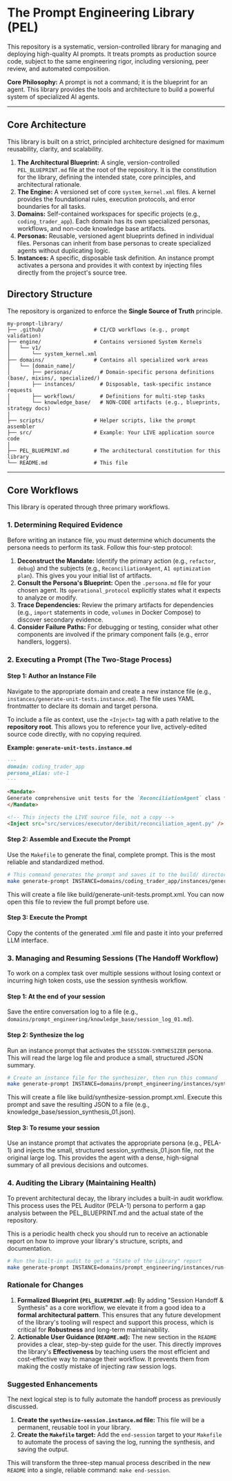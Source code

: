 # The Prompt Engineering Library (PEL)

This repository is a systematic, version-controlled library for managing and deploying high-quality AI prompts. It treats prompts as production source code, subject to the same engineering rigor, including versioning, peer review, and automated composition.

**Core Philosophy:** A prompt is not a command; it is the blueprint for an agent. This library provides the tools and architecture to build a powerful system of specialized AI agents.

---

## Core Architecture

This library is built on a strict, principled architecture designed for maximum reusability, clarity, and scalability.

1.  **The Architectural Blueprint:** A single, version-controlled `PEL_BLUEPRINT.md` file at the root of the repository. It is the constitution for the library, defining the intended state, core principles, and architectural rationale.
2.  **The Engine:** A versioned set of core `system_kernel.xml` files. A kernel provides the foundational rules, execution protocols, and error boundaries for all tasks.
3.  **Domains:** Self-contained workspaces for specific projects (e.g., `coding_trader_app`). Each domain has its own specialized personas, workflows, and non-code knowledge base artifacts.
4.  **Personas:** Reusable, versioned agent blueprints defined in individual files. Personas can inherit from base personas to create specialized agents without duplicating logic.
5.  **Instances:** A specific, disposable task definition. An instance prompt activates a persona and provides it with context by injecting files directly from the project's source tree.

## Directory Structure

The repository is organized to enforce the **Single Source of Truth** principle.

```
my-prompt-library/
├── .github/                # CI/CD workflows (e.g., prompt validation)
├── engine/                 # Contains versioned System Kernels
│   └── v1/
│       └── system_kernel.xml
├── domains/                # Contains all specialized work areas
│   └── [domain_name]/
│       ├── personas/         # Domain-specific persona definitions (base/, mixins/, specialized/)
│       ├── instances/        # Disposable, task-specific instance requests
│       ├── workflows/        # Definitions for multi-step tasks
│       └── knowledge_base/   # NON-CODE artifacts (e.g., blueprints, strategy docs)
│
├── scripts/                # Helper scripts, like the prompt assembler
├── src/                    # Example: Your LIVE application source code
│
├── PEL_BLUEPRINT.md        # The architectural constitution for this library
└── README.md               # This file
```

---

## Core Workflows

This library is operated through three primary workflows.

### 1. Determining Required Evidence

Before writing an instance file, you must determine which documents the persona needs to perform its task. Follow this four-step protocol:

1.  **Deconstruct the Mandate:** Identify the primary action (e.g., `refactor`, `debug`) and the subjects (e.g., `ReconciliationAgent`, `A1 optimization plan`). This gives you your initial list of artifacts.
2.  **Consult the Persona's Blueprint:** Open the `.persona.md` file for your chosen agent. Its `operational_protocol` explicitly states what it expects to analyze or modify.
3.  **Trace Dependencies:** Review the primary artifacts for dependencies (e.g., `import` statements in code, `volumes` in Docker Compose) to discover secondary evidence.
4.  **Consider Failure Paths:** For debugging or testing, consider what other components are involved if the primary component fails (e.g., error handlers, loggers).

### 2. Executing a Prompt (The Two-Stage Process)

#### Step 1: Author an Instance File

Navigate to the appropriate domain and create a new instance file (e.g., `instances/generate-unit-tests.instance.md`). The file uses YAML frontmatter to declare its domain and target persona.

To include a file as context, use the `<Inject>` tag with a path relative to the **repository root**. This allows you to reference your live, actively-edited source code directly, with no copying required.

**Example: `generate-unit-tests.instance.md`**
```markdown
---
domain: coding_trader_app
persona_alias: ute-1
---

<Mandate>
Generate comprehensive unit tests for the `ReconciliationAgent` class found in the provided source code.
</Mandate>

<!-- This injects the LIVE source file, not a copy -->
<Inject src="src/services/executor/deribit/reconciliation_agent.py" />
```

#### Step 2: Assemble and Execute the Prompt

Use the `Makefile` to generate the final, complete prompt. This is the most reliable and standardized method.


```bash
# This command generates the prompt and saves it to the build/ directory
make generate-prompt INSTANCE=domains/coding_trader_app/instances/generate-unit-tests.instance.md
```

This will create a file like build/generate-unit-tests.prompt.xml. You can now open this file to review the full prompt before use.

#### Step 3: Execute the Prompt
Copy the contents of the generated .xml file and paste it into your preferred LLM interface.


### 3. Managing and Resuming Sessions (The Handoff Workflow)

To work on a complex task over multiple sessions without losing context or incurring high token costs, use the session synthesis workflow.

#### Step 1: At the end of your session

Save the entire conversation log to a file (e.g., `domains/prompt_engineering/knowledge_base/session_log_01.md`).

#### Step 2: Synthesize the log

Run an instance prompt that activates the `SESSION-SYNTHESIZER` persona. This will read the large log file and produce a small, structured JSON summary.

```bash
# Create an instance file for the synthesizer, then run this command
make generate-prompt INSTANCE=domains/prompt_engineering/instances/synthesize-session.instance.md
```

This will create a file like build/synthesize-session.prompt.xml. Execute this prompt and save the resulting JSON to a file (e.g., knowledge_base/session_synthesis_01.json).

#### Step 3: To resume your session
Use an instance prompt that activates the appropriate persona (e.g., PELA-1) and injects the small, structured session_synthesis_01.json file, not the original large log. This provides the agent with a dense, high-signal summary of all previous decisions and outcomes.

### 4. Auditing the Library (Maintaining Health)

To prevent architectural decay, the library includes a built-in audit workflow. This process uses the PEL Auditor (PELA-1) persona to perform a gap analysis between the PEL_BLUEPRINT.md and the actual state of the repository.

This is a periodic health check you should run to receive an actionable report on how to improve your library's structure, scripts, and documentation.


```bash
# Run the built-in audit to get a "State of the Library" report
make generate-prompt INSTANCE=domains/prompt_engineering/instances/run-quarterly-audit.instance.md
```


### **Rationale for Changes**

1.  **Formalized Blueprint (`PEL_BLUEPRINT.md`):** By adding "Session Handoff & Synthesis" as a core workflow, we elevate it from a good idea to a **formal architectural pattern**. This ensures that any future development of the library's tooling will respect and support this process, which is critical for **Robustness** and long-term maintainability.
2.  **Actionable User Guidance (`README.md`):** The new section in the `README` provides a clear, step-by-step guide for the user. This directly improves the library's **Effectiveness** by teaching users the most efficient and cost-effective way to manage their workflow. It prevents them from making the costly mistake of injecting raw session logs.

### **Suggested Enhancements**

The next logical step is to fully automate the handoff process as previously discussed.

1.  **Create the `synthesize-session.instance.md` file:** This file will be a permanent, reusable tool in your library.
2.  **Create the `Makefile` target:** Add the `end-session` target to your `Makefile` to automate the process of saving the log, running the synthesis, and saving the output.

This will transform the three-step manual process described in the new `README` into a single, reliable command: `make end-session`.
